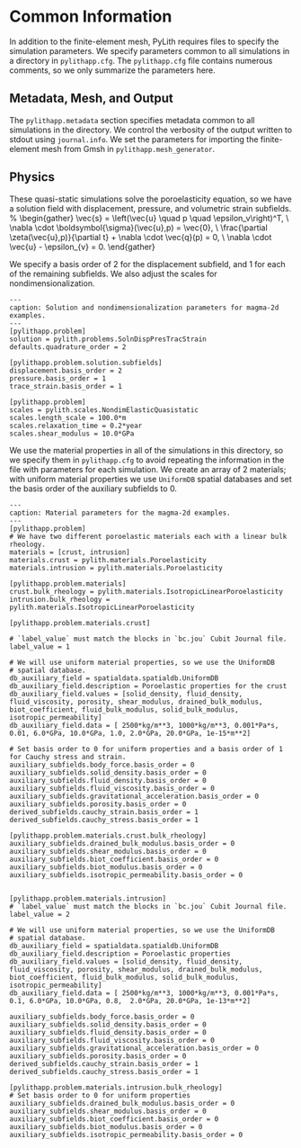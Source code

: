 # Common Information

In addition to the finite-element mesh, PyLith requires files to specify the simulation parameters.
We specify parameters common to all simulations in a directory in `pylithapp.cfg`.
The `pylithapp.cfg` file contains numerous comments, so we only summarize the parameters here.

## Metadata, Mesh, and Output

The `pylithapp.metadata` section specifies metadata common to all simulations in the directory.
We control the verbosity of the output written to stdout using `journal.info`.
We set the parameters for importing the finite-element mesh from Gmsh in `pylithapp.mesh_generator`. 

## Physics

These quasi-static simulations solve the poroelasticity equation, so we have a solution field with  displacement, pressure, and volumetric strain subfields.
%
\begin{gather}
\vec{s} = \left(\vec{u} \quad p \quad \epsilon_v\right)^T, \\
\nabla \cdot \boldsymbol{\sigma}(\vec{u},p) = \vec{0}, \\
\frac{\partial \zeta(\vec{u},p)}{\partial t} + \nabla \cdot \vec{q}(p) = 0, \\
\nabla \cdot \vec{u} - \epsilon_{v} = 0.
\end{gather}

We specify a basis order of 2 for the displacement subfield, and 1 for each of the remaining subfields.
We also adjust the scales for nondimensionalization.

```{code-block} cfg
---
caption: Solution and nondimensionalization parameters for magma-2d examples.
---
[pylithapp.problem]
solution = pylith.problems.SolnDispPresTracStrain
defaults.quadrature_order = 2

[pylithapp.problem.solution.subfields]
displacement.basis_order = 2
pressure.basis_order = 1
trace_strain.basis_order = 1

[pylithapp.problem]
scales = pylith.scales.NondimElasticQuasistatic
scales.length_scale = 100.0*m
scales.relaxation_time = 0.2*year
scales.shear_modulus = 10.0*GPa
```

We use the material properties in all of the simulations in this directory, so we specify them in `pylithapp.cfg` to avoid repeating the information in the file with parameters for each simulation.
We create an array of 2 materials; with uniform material properties we use `UniformDB` spatial databases and set the basis order of the auxiliary subfields to 0.

```{code-block} cfg
---
caption: Material parameters for the magma-2d examples.
---
[pylithapp.problem]
# We have two different poroelastic materials each with a linear bulk rheology.
materials = [crust, intrusion]
materials.crust = pylith.materials.Poroelasticity
materials.intrusion = pylith.materials.Poroelasticity

[pylithapp.problem.materials]
crust.bulk_rheology = pylith.materials.IsotropicLinearPoroelasticity
intrusion.bulk_rheology = pylith.materials.IsotropicLinearPoroelasticity

[pylithapp.problem.materials.crust]

# `label_value` must match the blocks in `bc.jou` Cubit Journal file.
label_value = 1

# We will use uniform material properties, so we use the UniformDB
# spatial database.
db_auxiliary_field = spatialdata.spatialdb.UniformDB
db_auxiliary_field.description = Poroelastic properties for the crust
db_auxiliary_field.values = [solid_density, fluid_density, fluid_viscosity, porosity, shear_modulus, drained_bulk_modulus, biot_coefficient, fluid_bulk_modulus, solid_bulk_modulus, isotropic_permeability]
db_auxiliary_field.data = [ 2500*kg/m**3, 1000*kg/m**3, 0.001*Pa*s, 0.01, 6.0*GPa, 10.0*GPa, 1.0, 2.0*GPa, 20.0*GPa, 1e-15*m**2]

# Set basis order to 0 for uniform properties and a basis order of 1 for Cauchy stress and strain.
auxiliary_subfields.body_force.basis_order = 0
auxiliary_subfields.solid_density.basis_order = 0
auxiliary_subfields.fluid_density.basis_order = 0
auxiliary_subfields.fluid_viscosity.basis_order = 0
auxiliary_subfields.gravitational_acceleration.basis_order = 0
auxiliary_subfields.porosity.basis_order = 0
derived_subfields.cauchy_strain.basis_order = 1
derived_subfields.cauchy_stress.basis_order = 1

[pylithapp.problem.materials.crust.bulk_rheology]
auxiliary_subfields.drained_bulk_modulus.basis_order = 0
auxiliary_subfields.shear_modulus.basis_order = 0
auxiliary_subfields.biot_coefficient.basis_order = 0
auxiliary_subfields.biot_modulus.basis_order = 0
auxiliary_subfields.isotropic_permeability.basis_order = 0


[pylithapp.problem.materials.intrusion]
# `label_value` must match the blocks in `bc.jou` Cubit Journal file.
label_value = 2

# We will use uniform material properties, so we use the UniformDB
# spatial database.
db_auxiliary_field = spatialdata.spatialdb.UniformDB
db_auxiliary_field.description = Poroelastic properties
db_auxiliary_field.values = [solid_density, fluid_density, fluid_viscosity, porosity, shear_modulus, drained_bulk_modulus, biot_coefficient, fluid_bulk_modulus, solid_bulk_modulus, isotropic_permeability]
db_auxiliary_field.data = [ 2500*kg/m**3, 1000*kg/m**3, 0.001*Pa*s, 0.1, 6.0*GPa, 10.0*GPa, 0.8,  2.0*GPa, 20.0*GPa, 1e-13*m**2]

auxiliary_subfields.body_force.basis_order = 0
auxiliary_subfields.solid_density.basis_order = 0
auxiliary_subfields.fluid_density.basis_order = 0
auxiliary_subfields.fluid_viscosity.basis_order = 0
auxiliary_subfields.gravitational_acceleration.basis_order = 0
auxiliary_subfields.porosity.basis_order = 0
derived_subfields.cauchy_strain.basis_order = 1
derived_subfields.cauchy_stress.basis_order = 1

[pylithapp.problem.materials.intrusion.bulk_rheology]
# Set basis order to 0 for uniform properties
auxiliary_subfields.drained_bulk_modulus.basis_order = 0
auxiliary_subfields.shear_modulus.basis_order = 0
auxiliary_subfields.biot_coefficient.basis_order = 0
auxiliary_subfields.biot_modulus.basis_order = 0
auxiliary_subfields.isotropic_permeability.basis_order = 0
```
